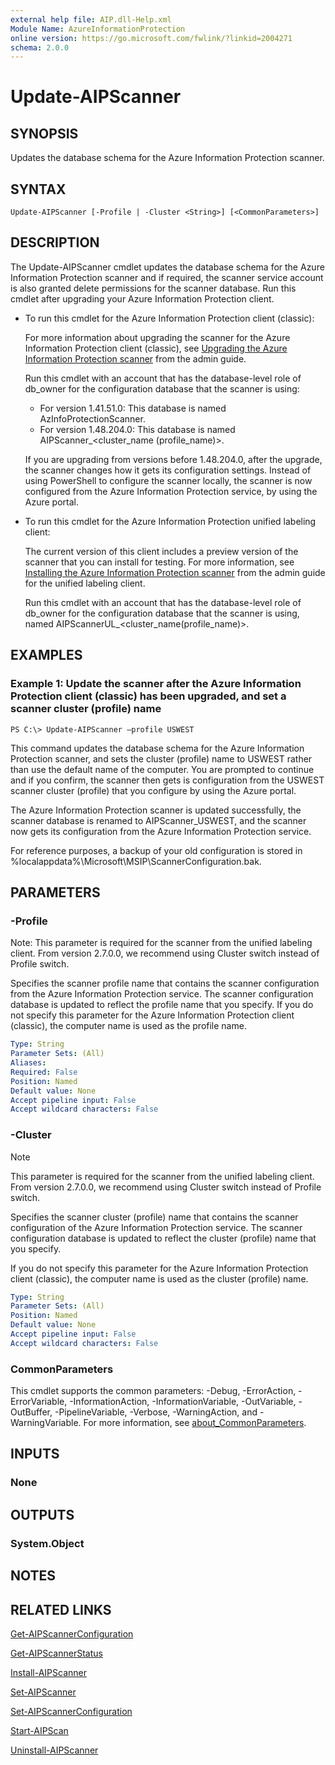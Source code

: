 ```yaml
---
external help file: AIP.dll-Help.xml
Module Name: AzureInformationProtection
online version: https://go.microsoft.com/fwlink/?linkid=2004271
schema: 2.0.0
---
```


# Update-AIPScanner

## SYNOPSIS
Updates the database schema for the Azure Information Protection scanner.

## SYNTAX

```
Update-AIPScanner [-Profile | -Cluster <String>] [<CommonParameters>]
```

## DESCRIPTION
The Update-AIPScanner cmdlet updates the database schema for the Azure Information Protection scanner and if required, the scanner service account is also granted delete permissions for the scanner database. Run this cmdlet after upgrading your Azure Information Protection client.

- To run this cmdlet for the Azure Information Protection client (classic):
    
    For more information about upgrading the scanner for the Azure Information Protection client (classic), see [Upgrading the Azure Information Protection scanner](/azure/information-protection/rms-client/client-admin-guide#upgrading-the-azure-information-protection-scanner) from the admin guide.
    
    Run this cmdlet with an account that has the database-level role of db_owner for the configuration database that the scanner is using:
    - For version 1.41.51.0: This database is named AzInfoProtectionScanner.
    - For version 1.48.204.0: This database is named AIPScanner_\<cluster_name (profile_name)>.
    
    If you are upgrading from versions before 1.48.204.0, after the upgrade, the scanner changes how it gets its configuration settings. Instead of using PowerShell to configure the scanner locally, the scanner is now configured from the Azure Information Protection service, by using the Azure portal.

- To run this cmdlet for the Azure Information Protection unified labeling client:
    
    The current version of this client includes a preview version of the scanner that you can install for testing. For more information, see [Installing the Azure Information Protection scanner](/azure/information-protection/rms-client/clientv2-admin-guide#installing-the-azure-information-protection-scanner.md) from the admin guide for the unified labeling client.
    
    Run this cmdlet with an account that has the database-level role of db_owner for the configuration database that the scanner is using, named AIPScannerUL_\<cluster_name(profile_name)>.

## EXAMPLES

### Example 1: Update the scanner after the Azure Information Protection client (classic) has been upgraded, and set a scanner cluster (profile) name
```
PS C:\> Update-AIPScanner –profile USWEST
```

This command updates the database schema for the Azure Information Protection scanner, and sets the cluster (profile) name to USWEST rather than use the default name of the computer. You are prompted to continue and if you confirm, the scanner then gets is configuration from the USWEST scanner cluster (profile) that you configure by using the Azure portal.

The Azure Information Protection scanner is updated successfully, the scanner database is renamed to AIPScanner_USWEST, and the scanner now gets its configuration from the Azure Information Protection service. 

For reference purposes, a backup of your old configuration is stored in %localappdata%\Microsoft\MSIP\ScannerConfiguration.bak. 


## PARAMETERS

### -Profile 
Note: This parameter is required for the scanner from the unified labeling client. From version 2.7.0.0, we recommend using Cluster switch instead of Profile switch.

Specifies the scanner profile name that contains the scanner configuration from the Azure Information Protection service. The scanner configuration database is updated to reflect the profile name that you specify. If you do not specify this parameter for the Azure Information Protection client (classic), the computer name is used as the profile name. 

```yaml 
Type: String 
Parameter Sets: (All) 
Aliases: 
Required: False 
Position: Named 
Default value: None 
Accept pipeline input: False 
Accept wildcard characters: False
```
### -Cluster

> [!NOTE]
>  This parameter is required for the scanner from the unified labeling client. From version 2.7.0.0, we recommend using Cluster switch instead of Profile switch.

Specifies the scanner cluster (profile) name that contains the scanner configuration of the Azure Information Protection service. The scanner configuration database is updated to reflect the cluster (profile) name that you specify. 

If you do not specify this parameter for the Azure Information Protection client (classic), the computer name is used as the cluster (profile) name.

```yaml 
Type: String 
Parameter Sets: (All) 
Position: Named 
Default value: None 
Accept pipeline input: False 
Accept wildcard characters: False 
```

### CommonParameters
This cmdlet supports the common parameters: -Debug, -ErrorAction, -ErrorVariable, -InformationAction, -InformationVariable, -OutVariable, -OutBuffer, -PipelineVariable, -Verbose, -WarningAction, and -WarningVariable.
For more information, see [about_CommonParameters](/powershell/module/microsoft.powershell.core/about/about_commonparameters).

## INPUTS

### None

## OUTPUTS

### System.Object

## NOTES

## RELATED LINKS

[Get-AIPScannerConfiguration](./Get-AIPScannerConfiguration.md)

[Get-AIPScannerStatus](./Get-AIPScannerStatus.md)

[Install-AIPScanner](./Install-AIPScanner.md)

[Set-AIPScanner](./Set-AIPScanner.md)

[Set-AIPScannerConfiguration](./Set-AIPScannerConfiguration.md)

[Start-AIPScan](./Start-AIPScan.md)

[Uninstall-AIPScanner](./Uninstall-AIPScanner.md)